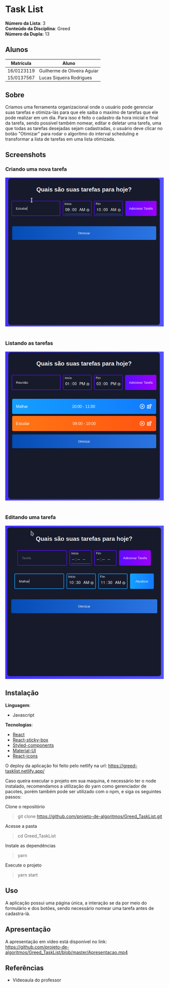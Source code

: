 # Task List

**Número da Lista**: 3<br>
**Conteúdo da Disciplina**: Greed<br>
**Número da Dupla:** 13<br>

## Alunos
|Matrícula | Aluno |
| -- | -- |
| 16/0123119  |  Guilherme de Oliveira Aguiar |
| 15/0137567  |  Lucas Siqueira Rodrigues |

## Sobre 
Criamos uma ferramenta organizacional onde o usuário pode gerenciar suas tarefas e otimiza-lás para que ele saiba o maxímo de tarefas que ele pode realizar em um dia. Para isso é feito o cadastro da hora inicial e final da tarefa, sendo possível também nomear, editar e deletar uma tarefa, uma que todas as tarefas desejadas sejam cadastradas, o usuário deve clicar no botão "Otimizar" para rodar o algoritmo do interval scheduling e transformar a lista de tarefas em uma lista otimizada.

## Screenshots

### Criando uma nova tarefa

<div>
<img src="./img/pa1.png" alt="drawing" width="700"/>
</div>

<br/>

### Listando as tarefas 

<div>
<img src="./img/pa2.png" alt="drawing" width="700"/>
</div>

<br/>

### Editando uma tarefa

<div>
<img src="./img/pa3.png" alt="drawing" width="700"/>
</div>

## Instalação 
**Linguagem**: 

- Javascript

**Tecnologias**: 

- [React](https://pt-br.reactjs.org/)
- [React-sticky-box](https://www.npmjs.com/package/react-sticky-box)
- [Styled-components](https://styled-components.com/)
- [Material-UI](https://material-ui.com/pt/)
- [React-icons](https://react-icons.github.io/react-icons/)

O deploy da aplicação foi feito pelo netlify na url: https://greed-tasklist.netlify.app/


Caso queira executar o projeto em sua maquina, é necessário ter o node instalado, recomendamos a utilização do yarn como gerenciador de pacotes, porém também pode ser utilizado com o npm, e siga os seguintes passos:

Clone o repositório
> git clone https://github.com/projeto-de-algoritmos/Greed_TaskList.git

Acesse a pasta
> cd Greed_TaskList

Instale as dependências
> yarn

Execute o projeto
> yarn start

## Uso 
A aplicação possui uma página única, a interação se da por meio do formulário e dos botões, sendo necessário nomear uma tarefa antes de cadastra-lá.



## Apresentação
A apresentação em video está disponível no link: https://github.com/projeto-de-algoritmos/Greed_TaskList/blob/master/Apresentacao.mp4

## Referências
- Vídeoaula do professor


